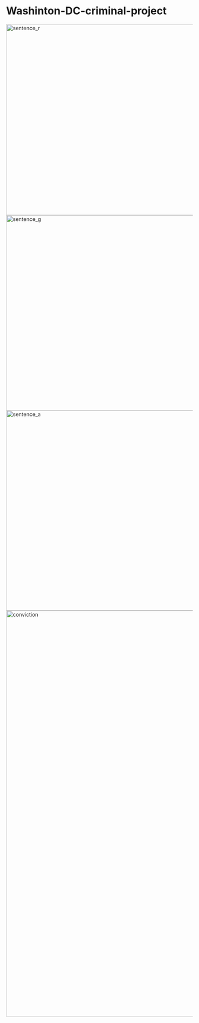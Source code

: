 # Washinton-DC-criminal-project

<img width="516" alt="sentence_r" src="https://github.com/Kairui6/Washinton-DC-sentence-project/assets/129127704/9cd5fc15-2c4f-4883-9252-ac6365a95e3c">
<img width="527" alt="sentence_g" src="https://github.com/Kairui6/Washinton-DC-sentence-project/assets/129127704/bbb3e555-5c23-43d1-b8c6-9049b86e36f8">
<img width="541" alt="sentence_a" src="https://github.com/Kairui6/Washinton-DC-sentence-project/assets/129127704/a5822aea-8bba-49b0-ae6c-1e0aca2291c6">
<img width="1097" alt="conviction" src="https://github.com/Kairui6/Washinton-DC-sentence-project/assets/129127704/91da69c1-2ef1-409a-afff-1ce6163aa24c">
